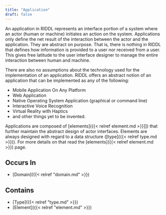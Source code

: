 ```yaml
---
title: "Application"
draft: false
---
```


An application in RIDDL represents an interface portion of a system where an 
actor (human or machine) initiates an action on the system. Applications 
only define the net result of the interaction between the actor and the 
application. They are abstract on purpose. That is, there is nothing in RIDDL 
that defines how information is provided to a user nor received from a user. 
This gives free latitude to the user interface 
designer to manage the entire interaction between human and machine. 

There are also no assumptions about the technology used for the 
implementation of an application. RIDDL offers an abstract notion of an 
application that can be implemented as any of the following:
* Mobile Application On Any Platform
* Web Application
* Native Operating System Application (graphical or command line)
* Interactive Voice Recognition
* Virtual Reality with Haptics
* and other things yet to be invented. 

Applications are composed of [elements]({{< relref element.md >}}]]) that 
further maintain the abstract design of actor interfaces. Elements are 
always designed with regard to a data structure 
([type]({{< relref type.md >}})). For more details on that read the 
[elements]({{< relref element.md >}}) page.

## Occurs In
* [Domain]({{< relref "domain.md" >}})

## Contains
* [Type]({{< relref "type.md" >}})
* [Element]({{< relref "element.md" >}})
